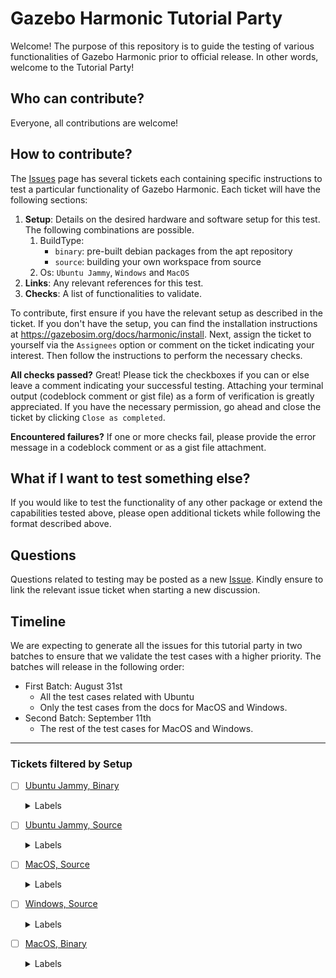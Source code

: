 # Gazebo Harmonic Tutorial Party
Welcome! The purpose of this repository is to guide the testing of various functionalities of Gazebo Harmonic prior to official release.
In other words, welcome to the Tutorial Party!

## Who can contribute?
Everyone, all contributions are welcome!

## How to contribute?
The [Issues](https://github.com/gazebosim/gazebo_test_cases/issues) page has several tickets each containing specific instructions to test a particular functionality of Gazebo Harmonic.
Each ticket will have the following sections:

1. **Setup**: Details on the desired hardware and software setup for this test. The following combinations are possible.
   1. BuildType: 
      * `binary`: pre-built debian packages from the apt repository
      * `source`: building your own workspace from source
   2. Os: `Ubuntu Jammy`, `Windows` and `MacOS`
2. **Links**: Any relevant references for this test.
3. **Checks**: A list of functionalities to validate.

To contribute, first ensure if you have the relevant setup as described in the ticket.
If you don't have the setup, you can find the installation instructions at https://gazebosim.org/docs/harmonic/install.
Next, assign the ticket to yourself via the `Assignees` option or comment on the ticket indicating your interest.
Then follow the instructions to perform the necessary checks.

**All checks passed?**
Great! Please tick the checkboxes if you can or else leave a comment indicating your successful testing. Attaching your terminal output (codeblock comment or gist file) as a form of verification is greatly appreciated.
If you have the necessary permission, go ahead and close the ticket by clicking `Close as completed`.

**Encountered failures?**
If one or more checks fail, please provide the error message in a codeblock comment or as a gist file attachment.

## What if I want to test something else?
If you would like to test the functionality of any other package or extend the capabilities tested above, please open additional tickets while following the format described above.

## Questions
Questions related to testing may be posted as a new [Issue](https://github.com/gazebosim/gazebo_test_cases/issues). Kindly ensure to link the relevant issue ticket when starting a new discussion.

## Timeline
We are expecting to generate all the issues for this tutorial party in two batches to ensure that we validate the test cases with a higher priority. The batches will release in the following order:
- First Batch: August 31st
    - All the test cases related with Ubuntu
    - Only the test cases from the docs for MacOS and Windows.
- Second Batch: September 11th
    - The rest of the test cases for MacOS and Windows. 

---

### Tickets filtered by Setup

- [ ] [Ubuntu Jammy, Binary](https://github.com/gazebosim/gazebo_test_cases/issues?q=is%3Aissue+is%3Aopen+label:%22Ubuntu%20Jammy%22+label:%22Binary%22+label:%22generation-1%22)

  <details><summary>Labels</summary>

  - [ ] [docs](https://github.com/gazebosim/gazebo_test_cases/issues?q=is%3Aissue+is%3Aopen+label:%22Ubuntu%20Jammy%22+label:%22Binary%22+label:%22generation-1%22+label:%22docs%22)
  - [ ] [harmonic](https://github.com/gazebosim/gazebo_test_cases/issues?q=is%3Aissue+is%3Aopen+label:%22Ubuntu%20Jammy%22+label:%22Binary%22+label:%22generation-1%22+label:%22harmonic%22)
  - [ ] [gz-common](https://github.com/gazebosim/gazebo_test_cases/issues?q=is%3Aissue+is%3Aopen+label:%22Ubuntu%20Jammy%22+label:%22Binary%22+label:%22generation-1%22+label:%22gz-common%22)
  - [ ] [gz-fuel-tools](https://github.com/gazebosim/gazebo_test_cases/issues?q=is%3Aissue+is%3Aopen+label:%22Ubuntu%20Jammy%22+label:%22Binary%22+label:%22generation-1%22+label:%22gz-fuel-tools%22)
  - [ ] [gz-gui](https://github.com/gazebosim/gazebo_test_cases/issues?q=is%3Aissue+is%3Aopen+label:%22Ubuntu%20Jammy%22+label:%22Binary%22+label:%22generation-1%22+label:%22gz-gui%22)
  - [ ] [gz-launch](https://github.com/gazebosim/gazebo_test_cases/issues?q=is%3Aissue+is%3Aopen+label:%22Ubuntu%20Jammy%22+label:%22Binary%22+label:%22generation-1%22+label:%22gz-launch%22)
  - [ ] [gz-math](https://github.com/gazebosim/gazebo_test_cases/issues?q=is%3Aissue+is%3Aopen+label:%22Ubuntu%20Jammy%22+label:%22Binary%22+label:%22generation-1%22+label:%22gz-math%22)
  - [ ] [gz-msgs](https://github.com/gazebosim/gazebo_test_cases/issues?q=is%3Aissue+is%3Aopen+label:%22Ubuntu%20Jammy%22+label:%22Binary%22+label:%22generation-1%22+label:%22gz-msgs%22)
  - [ ] [gz-physics](https://github.com/gazebosim/gazebo_test_cases/issues?q=is%3Aissue+is%3Aopen+label:%22Ubuntu%20Jammy%22+label:%22Binary%22+label:%22generation-1%22+label:%22gz-physics%22)
  - [ ] [gz-plugin](https://github.com/gazebosim/gazebo_test_cases/issues?q=is%3Aissue+is%3Aopen+label:%22Ubuntu%20Jammy%22+label:%22Binary%22+label:%22generation-1%22+label:%22gz-plugin%22)
  - [ ] [gz-rendering](https://github.com/gazebosim/gazebo_test_cases/issues?q=is%3Aissue+is%3Aopen+label:%22Ubuntu%20Jammy%22+label:%22Binary%22+label:%22generation-1%22+label:%22gz-rendering%22)
  - [ ] [gz-sensors](https://github.com/gazebosim/gazebo_test_cases/issues?q=is%3Aissue+is%3Aopen+label:%22Ubuntu%20Jammy%22+label:%22Binary%22+label:%22generation-1%22+label:%22gz-sensors%22)
  - [ ] [gz-sim](https://github.com/gazebosim/gazebo_test_cases/issues?q=is%3Aissue+is%3Aopen+label:%22Ubuntu%20Jammy%22+label:%22Binary%22+label:%22generation-1%22+label:%22gz-sim%22)
  - [ ] [gz-tools](https://github.com/gazebosim/gazebo_test_cases/issues?q=is%3Aissue+is%3Aopen+label:%22Ubuntu%20Jammy%22+label:%22Binary%22+label:%22generation-1%22+label:%22gz-tools%22)
  - [ ] [gz-transport](https://github.com/gazebosim/gazebo_test_cases/issues?q=is%3Aissue+is%3Aopen+label:%22Ubuntu%20Jammy%22+label:%22Binary%22+label:%22generation-1%22+label:%22gz-transport%22)
  - [ ] [gz-utils](https://github.com/gazebosim/gazebo_test_cases/issues?q=is%3Aissue+is%3Aopen+label:%22Ubuntu%20Jammy%22+label:%22Binary%22+label:%22generation-1%22+label:%22gz-utils%22)
  - [ ] [sdf_tutorials](https://github.com/gazebosim/gazebo_test_cases/issues?q=is%3Aissue+is%3Aopen+label:%22Ubuntu%20Jammy%22+label:%22Binary%22+label:%22generation-1%22+label:%22sdf_tutorials%22)
  - [ ] [sdformat](https://github.com/gazebosim/gazebo_test_cases/issues?q=is%3Aissue+is%3Aopen+label:%22Ubuntu%20Jammy%22+label:%22Binary%22+label:%22generation-1%22+label:%22sdformat%22)
  - [ ] [sdf worlds](https://github.com/gazebosim/gazebo_test_cases/issues?q=is%3Aissue+is%3Aopen+label:%22Ubuntu%20Jammy%22+label:%22Binary%22+label:%22generation-1%22+label:%22sdf%20worlds%22)

  </details>
- [ ] [Ubuntu Jammy, Source](https://github.com/gazebosim/gazebo_test_cases/issues?q=is%3Aissue+is%3Aopen+label:%22Ubuntu%20Jammy%22+label:%22Source%22+label:%22generation-1%22)

  <details><summary>Labels</summary>

  - [ ] [docs](https://github.com/gazebosim/gazebo_test_cases/issues?q=is%3Aissue+is%3Aopen+label:%22Ubuntu%20Jammy%22+label:%22Source%22+label:%22generation-1%22+label:%22docs%22)
  - [ ] [harmonic](https://github.com/gazebosim/gazebo_test_cases/issues?q=is%3Aissue+is%3Aopen+label:%22Ubuntu%20Jammy%22+label:%22Source%22+label:%22generation-1%22+label:%22harmonic%22)
  - [ ] [gz-common](https://github.com/gazebosim/gazebo_test_cases/issues?q=is%3Aissue+is%3Aopen+label:%22Ubuntu%20Jammy%22+label:%22Source%22+label:%22generation-1%22+label:%22gz-common%22)
  - [ ] [gz-fuel-tools](https://github.com/gazebosim/gazebo_test_cases/issues?q=is%3Aissue+is%3Aopen+label:%22Ubuntu%20Jammy%22+label:%22Source%22+label:%22generation-1%22+label:%22gz-fuel-tools%22)
  - [ ] [gz-gui](https://github.com/gazebosim/gazebo_test_cases/issues?q=is%3Aissue+is%3Aopen+label:%22Ubuntu%20Jammy%22+label:%22Source%22+label:%22generation-1%22+label:%22gz-gui%22)
  - [ ] [gz-launch](https://github.com/gazebosim/gazebo_test_cases/issues?q=is%3Aissue+is%3Aopen+label:%22Ubuntu%20Jammy%22+label:%22Source%22+label:%22generation-1%22+label:%22gz-launch%22)
  - [ ] [gz-math](https://github.com/gazebosim/gazebo_test_cases/issues?q=is%3Aissue+is%3Aopen+label:%22Ubuntu%20Jammy%22+label:%22Source%22+label:%22generation-1%22+label:%22gz-math%22)
  - [ ] [gz-msgs](https://github.com/gazebosim/gazebo_test_cases/issues?q=is%3Aissue+is%3Aopen+label:%22Ubuntu%20Jammy%22+label:%22Source%22+label:%22generation-1%22+label:%22gz-msgs%22)
  - [ ] [gz-physics](https://github.com/gazebosim/gazebo_test_cases/issues?q=is%3Aissue+is%3Aopen+label:%22Ubuntu%20Jammy%22+label:%22Source%22+label:%22generation-1%22+label:%22gz-physics%22)
  - [ ] [gz-plugin](https://github.com/gazebosim/gazebo_test_cases/issues?q=is%3Aissue+is%3Aopen+label:%22Ubuntu%20Jammy%22+label:%22Source%22+label:%22generation-1%22+label:%22gz-plugin%22)
  - [ ] [gz-rendering](https://github.com/gazebosim/gazebo_test_cases/issues?q=is%3Aissue+is%3Aopen+label:%22Ubuntu%20Jammy%22+label:%22Source%22+label:%22generation-1%22+label:%22gz-rendering%22)
  - [ ] [gz-sensors](https://github.com/gazebosim/gazebo_test_cases/issues?q=is%3Aissue+is%3Aopen+label:%22Ubuntu%20Jammy%22+label:%22Source%22+label:%22generation-1%22+label:%22gz-sensors%22)
  - [ ] [gz-sim](https://github.com/gazebosim/gazebo_test_cases/issues?q=is%3Aissue+is%3Aopen+label:%22Ubuntu%20Jammy%22+label:%22Source%22+label:%22generation-1%22+label:%22gz-sim%22)
  - [ ] [gz-tools](https://github.com/gazebosim/gazebo_test_cases/issues?q=is%3Aissue+is%3Aopen+label:%22Ubuntu%20Jammy%22+label:%22Source%22+label:%22generation-1%22+label:%22gz-tools%22)
  - [ ] [gz-transport](https://github.com/gazebosim/gazebo_test_cases/issues?q=is%3Aissue+is%3Aopen+label:%22Ubuntu%20Jammy%22+label:%22Source%22+label:%22generation-1%22+label:%22gz-transport%22)
  - [ ] [gz-utils](https://github.com/gazebosim/gazebo_test_cases/issues?q=is%3Aissue+is%3Aopen+label:%22Ubuntu%20Jammy%22+label:%22Source%22+label:%22generation-1%22+label:%22gz-utils%22)
  - [ ] [sdf_tutorials](https://github.com/gazebosim/gazebo_test_cases/issues?q=is%3Aissue+is%3Aopen+label:%22Ubuntu%20Jammy%22+label:%22Source%22+label:%22generation-1%22+label:%22sdf_tutorials%22)
  - [ ] [sdformat](https://github.com/gazebosim/gazebo_test_cases/issues?q=is%3Aissue+is%3Aopen+label:%22Ubuntu%20Jammy%22+label:%22Source%22+label:%22generation-1%22+label:%22sdformat%22)

  </details>
- [ ] [MacOS, Source](https://github.com/gazebosim/gazebo_test_cases/issues?q=is%3Aissue+is%3Aopen+label:%22MacOS%22+label:%22Source%22+label:%22generation-1%22)

  <details><summary>Labels</summary>

  - [ ] [docs](https://github.com/gazebosim/gazebo_test_cases/issues?q=is%3Aissue+is%3Aopen+label:%22MacOS%22+label:%22Source%22+label:%22generation-1%22+label:%22docs%22)
  - [ ] [harmonic](https://github.com/gazebosim/gazebo_test_cases/issues?q=is%3Aissue+is%3Aopen+label:%22MacOS%22+label:%22Source%22+label:%22generation-1%22+label:%22harmonic%22)

  </details>
- [ ] [Windows, Source](https://github.com/gazebosim/gazebo_test_cases/issues?q=is%3Aissue+is%3Aopen+label:%22Windows%22+label:%22Source%22+label:%22generation-1%22)

  <details><summary>Labels</summary>

  - [ ] [docs](https://github.com/gazebosim/gazebo_test_cases/issues?q=is%3Aissue+is%3Aopen+label:%22Windows%22+label:%22Source%22+label:%22generation-1%22+label:%22docs%22)
  - [ ] [harmonic](https://github.com/gazebosim/gazebo_test_cases/issues?q=is%3Aissue+is%3Aopen+label:%22Windows%22+label:%22Source%22+label:%22generation-1%22+label:%22harmonic%22)

  </details>
- [ ] [MacOS, Binary](https://github.com/gazebosim/gazebo_test_cases/issues?q=is%3Aissue+is%3Aopen+label:%22MacOS%22+label:%22Binary%22+label:%22generation-1%22)

  <details><summary>Labels</summary>

  - [ ] [docs](https://github.com/gazebosim/gazebo_test_cases/issues?q=is%3Aissue+is%3Aopen+label:%22MacOS%22+label:%22Binary%22+label:%22generation-1%22+label:%22docs%22)
  - [ ] [harmonic](https://github.com/gazebosim/gazebo_test_cases/issues?q=is%3Aissue+is%3Aopen+label:%22MacOS%22+label:%22Binary%22+label:%22generation-1%22+label:%22harmonic%22)

  </details>


